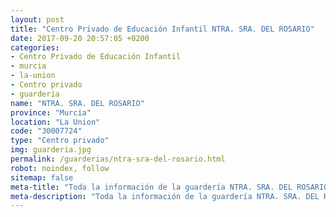 ```yaml
---
layout: post
title: "Centro Privado de Educación Infantil NTRA. SRA. DEL ROSARIO"
date: 2017-09-20 20:57:05 +0200
categories:
- Centro Privado de Educación Infantil
- murcia
- la-union
- Centro privado
- guarderia
name: "NTRA. SRA. DEL ROSARIO"
province: "Murcia"
location: "La Union"
code: "30007724"
type: "Centro privado"
img: guarderia.jpg
permalink: /guarderias/ntra-sra-del-rosario.html
robot: noindex, follow
sitemap: false
meta-title: "Toda la información de la guardería NTRA. SRA. DEL ROSARIO"
meta-description: "Toda la información de la guardería NTRA. SRA. DEL ROSARIO"
---
```

